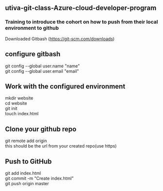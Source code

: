 ## utiva-git-class-Azure-cloud-developer-program
###  Training to introduce the cohort on how to push from their local environment to github
Downloaded Gitbash (https://git-scm.com/downloads)
## configure  gitbash
git config --global user.name "name"  
git config --global user.email "email"  
## Work with the configured environment
mkdir website  
cd website   
git init  
touch index.html  
## Clone your github repo  
git remote add origin <url>      
this should be the url from your created repo(use https)   
## Push to GitHub  
git add index.html    
git commit -m "Create index.html"    
git push origin master  
